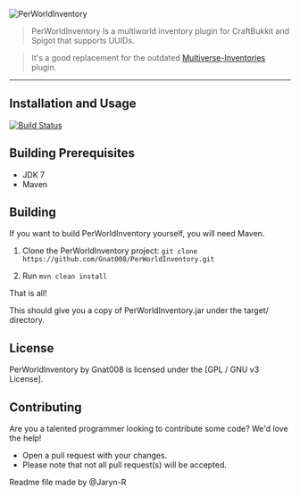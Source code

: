 ![PerWorldInventory](http://i.imgur.com/o2HsMB5.png)

> PerWorldInventory Is a multiworld inventory plugin for CraftBukkit and Spigot that supports UUIDs.

> It's a good replacement for the outdated [Multiverse-Inventories](http://dev.bukkit.org/bukkit-plugins/multiverse-inventories/) plugin.
***

## Installation and Usage

[![Build Status](https://travis-ci.org/Gnat008/PerWorldInventory.svg?branch=master)](https://travis-ci.org/Gnat008/PerWorldInventory)

## Building Prerequisites
* JDK 7
* Maven

## Building

If you want to build PerWorldInventory yourself, you will need Maven.

1) Clone the PerWorldInventory project: ```git clone https://github.com/Gnat008/PerWorldInventory.git```

2) Run ```mvn clean install```

That is all!

This should give you a copy of PerWorldInventory.jar under the target/ directory.

## License

PerWorldInventory by Gnat008 is licensed under the [GPL / GNU v3 License].

## Contributing
Are you a talented programmer looking to contribute some code? We'd love the help!
* Open a pull request with your changes.
* Please note that not all pull request(s) will be accepted.

Readme file made by @Jaryn-R